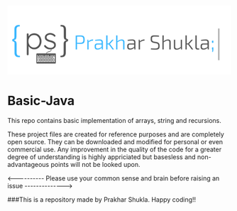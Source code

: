 ![](https://github.com/PrakharTech/Basic-Java/blob/master/Copy%20of%20Untitled%20(1).png)


# Basic-Java
This repo contains basic implementation of arrays, string and recursions.

These project files are created for reference purposes and are completely open source. They can be downloaded and modified for personal or even commercial use. Any improvement in the quality of the code for a greater degree of understanding is highly appriciated but basesless and non-advantageous points will not be looked upon.

<---------- Please use your common sense and brain before raising an issue -------------->


###This is a repository made by Prakhar Shukla. Happy coding!!
